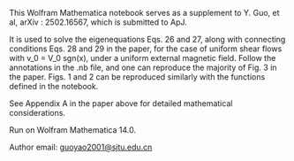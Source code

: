 This Wolfram Mathematica notebook serves as a supplement to Y. Guo, et al, arXiv : 2502.16567, which is submitted to ApJ.

It is used to solve the eigenequations Eqs. 26 and 27, along with connecting conditions Eqs. 28 and 29 in the paper, for the case of uniform shear flows with v_0 = V_0 sgn(x), under a uniform external magnetic field. 
Follow the annotations in the .nb file, and one can reproduce the majority of Fig. 3 in the paper. Figs. 1 and 2 can be reproduced similarly with the functions defined in the notebook.

See Appendix A in the paper above for detailed mathematical considerations.

Run on Wolfram Mathematica 14.0.

Author email: guoyao2001@sjtu.edu.cn
